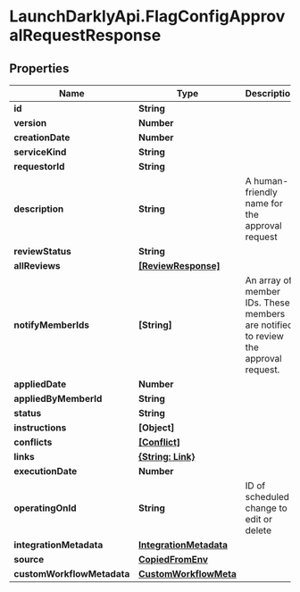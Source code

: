 # LaunchDarklyApi.FlagConfigApprovalRequestResponse

## Properties

Name | Type | Description | Notes
------------ | ------------- | ------------- | -------------
**id** | **String** |  | 
**version** | **Number** |  | 
**creationDate** | **Number** |  | 
**serviceKind** | **String** |  | 
**requestorId** | **String** |  | [optional] 
**description** | **String** | A human-friendly name for the approval request | [optional] 
**reviewStatus** | **String** |  | 
**allReviews** | [**[ReviewResponse]**](ReviewResponse.md) |  | 
**notifyMemberIds** | **[String]** | An array of member IDs. These members are notified to review the approval request. | 
**appliedDate** | **Number** |  | [optional] 
**appliedByMemberId** | **String** |  | [optional] 
**status** | **String** |  | 
**instructions** | **[Object]** |  | 
**conflicts** | [**[Conflict]**](Conflict.md) |  | 
**links** | [**{String: Link}**](Link.md) |  | 
**executionDate** | **Number** |  | [optional] 
**operatingOnId** | **String** | ID of scheduled change to edit or delete | [optional] 
**integrationMetadata** | [**IntegrationMetadata**](IntegrationMetadata.md) |  | [optional] 
**source** | [**CopiedFromEnv**](CopiedFromEnv.md) |  | [optional] 
**customWorkflowMetadata** | [**CustomWorkflowMeta**](CustomWorkflowMeta.md) |  | [optional] 


